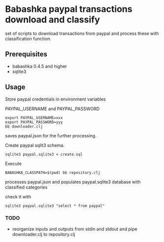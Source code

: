 # Babashka paypal transactions download and classify

set of scripts to download transactions from paypal and process these with classification function.
## Prerequisites
- babashka 0.4.5 and higher
- sqlite3

## Usage
Store paypal credentials in environment variables

PAYPAL_USERNAME and PAYPAL_PASSWORD

```shell
export PAYPAL_USERNAME=xxx
export PAYPAL_PASSWORD=yyy
bb downloader.clj
```

saves paypal.json for the further processing. 

Create paypal sqlit3 schema.
```shell
sqlite3 paypal.sqlite3 < create.sql
```

Execute
```shell
BABASHKA_CLASSPATH=$(pwd) bb repository.clj
```

processes paypal.json and populates paypal.sqlite3 database with classified categories

check it with

```shell
sqlite3 paypal.sqlite3 "select * from paypal"
```

### TODO

- reorganize inputs and outputs from stdin and stdout and pipe downloader.clj to repository.clj

